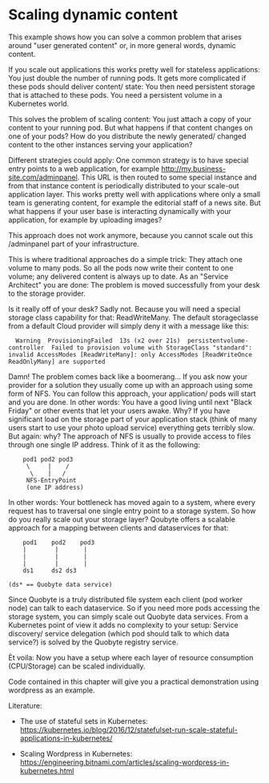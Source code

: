 # Scaling dynamic content

This example shows how you can solve a common problem that arises around
"user generated content" or, in more general words, dynamic content. 

If you scale out applications this works pretty well for stateless applications: 
You just double the number of running pods.
It gets more complicated if these pods should deliver content/ state: You then need persistent 
storage that is attached to these pods. You need a persistent volume in a Kubernetes world.

This solves the problem of scaling content: You just attach a copy of your content to your 
running pod. 
But what happens if that content changes on one of your pods? How do you 
distribute the newly generated/ changed content to the other instances serving your application?

Different strategies could apply: One common strategy is to have special entry points to a web application, for example
http://my.business-site.com/adminpanel.
This URL is then routed to some special instance and from that instance content is periodically distributed to your
scale-out application layer. This works pretty well with applications where only a small team is generating content, 
for example the editorial staff of a news site.
But what happens if your user base is interacting dynamically with your application, for example by uploading images?

This approach does not work anymore, because you cannot scale out this /adminpanel part of your infrastructure.

This is where traditional approaches do a simple trick: They attach one volume to many pods. So all the pods now 
write their content to one volume; any delivered content is always up to date.
As an "Service Architect" you are done: The problem is moved successfully from your desk to the storage provider.

Is it really off of your desk? Sadly not. Because you will need a special storage class capability for that: ReadWriteMany. 
The default storageclasse from a default Cloud provider will simply deny it with a message like this:

```
  Warning  ProvisioningFailed  13s (x2 over 21s)  persistentvolume-controller  Failed to provision volume with StorageClass "standard": invalid AccessModes [ReadWriteMany]: only AccessModes [ReadWriteOnce ReadOnlyMany] are supported
```

Damn! The problem comes back like a boomerang... If you ask now your provider for a solution they usually come up with an approach using some form of NFS. You can follow this approach, your 
application/ pods will start and you are done. In other words: You have a good living until next "Black Friday" or other events that let your users awake.
Why? If you have significant load on the storage part of your application stack (think of many users start to use 
your photo upload service) everything gets terribly slow. But again: why? The approach of NFS is usually to provide access to files through one single IP address. 
Think of it as the following:

```
	pod1 pod2 pod3
	 \     |    /
	  \    |   /
	 NFS-EntryPoint
	 (one IP address)
```

In other words: Your bottleneck has moved again to a system, where every request has to traversal one single entry point to a storage system. 
So how do you really scale out your storage layer? Qoubyte offers a scalable approach for a mapping between clients and dataservices for that:

```
	pod1 	pod2 	pod3
	|     	 |    	 |
	|     	 |    	 |
	|     	 |    	 |
	ds1 	ds2	ds3

(ds* == Quobyte data service)

```
Since Quobyte is a truly distributed file system each client (pod worker node) can talk to each dataservice. So if you need more pods accessing the storage system, you can simply scale out Quobyte data services.
From a Kubernetes point of view it adds no complexity to your setup: Service discovery/ service delegation (which pod should talk to which data service?) is solved by the Quobyte registry service.

Èt voila: Now you have a setup where each layer of resource consumption (CPU/Storage) can be scaled individually.

Code contained in this chapter will give you a practical demonstration using wordpress as an example.


Literature:
* The use of stateful sets in Kubernetes:
https://kubernetes.io/blog/2016/12/statefulset-run-scale-stateful-applications-in-kubernetes/

* Scaling Wordpress in Kubernetes:
https://engineering.bitnami.com/articles/scaling-wordpress-in-kubernetes.html


